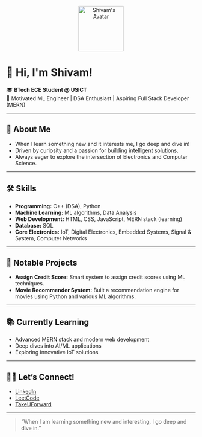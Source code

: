 <p align="center">
  <a href="https://github.com/shivam17122002">
    <img src="https://avatars.githubusercontent.com/u/101249162?v=4" width="120" alt="Shivam's Avatar"/>
  </a>
</p>

# 👋 Hi, I'm Shivam!

🎓 **BTech ECE Student @ USICT**  
🔎 Motivated ML Engineer | DSA Enthusiast | Aspiring Full Stack Developer (MERN)

---

## 🚀 About Me

- When I learn something new and it interests me, I go deep and dive in!
- Driven by curiosity and a passion for building intelligent solutions.
- Always eager to explore the intersection of Electronics and Computer Science.

---

## 🛠️ Skills

- **Programming:** C++ (DSA), Python
- **Machine Learning:** ML algorithms, Data Analysis
- **Web Development:** HTML, CSS, JavaScript, MERN stack (learning)
- **Database:** SQL
- **Core Electronics:** IoT, Digital Electronics, Embedded Systems, Signal & System, Computer Networks

---

## 🌟 Notable Projects

- **Assign Credit Score:** Smart system to assign credit scores using ML techniques.
- **Movie Recommender System:** Built a recommendation engine for movies using Python and various ML algorithms.

---

## 📚 Currently Learning

- Advanced MERN stack and modern web development
- Deep dives into AI/ML applications
- Exploring innovative IoT solutions

---

## 🧑‍💻 Let’s Connect!

- [LinkedIn](https://www.linkedin.com/in/shivmpandey02)
- [LeetCode](https://leetcode.com/shivam17122002/)
- [TakeUForward](https://takeuforward.org/profile/shivam7838652433)

---

> “When I am learning something new and interesting, I go deep and dive in.”
